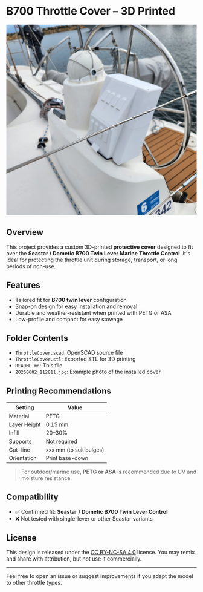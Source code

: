 # B700 Throttle Cover – 3D Printed

![Installed Cover](https://github.com/miiiikeb/3dThingsByMike/raw/main/2504_Throttle_Cover/20250602_112811.jpg)

## Overview

This project provides a custom 3D-printed **protective cover** designed to fit over the **Seastar / Dometic B700 Twin Lever Marine Throttle Control**. It's ideal for protecting the throttle unit during storage, transport, or long periods of non-use.

## Features

- Tailored fit for **B700 twin lever** configuration
- Snap-on design for easy installation and removal
- Durable and weather-resistant when printed with PETG or ASA
- Low-profile and compact for easy stowage

## Folder Contents

- `ThrottleCover.scad`: OpenSCAD source file
- `ThrottleCover.stl`: Exported STL for 3D printing
- `README.md`: This file
- `20250602_112811.jpg`: Example photo of the installed cover

## Printing Recommendations

| Setting         | Value              |
|----------------|--------------------|
| Material        | PETG  |
| Layer Height    | 0.15 mm             |
| Infill          | 20–30%             |
| Supports        | Not required       |
| Cut-line        | xxx mm (to suit bulges) |
| Orientation     | Print base-down    |

> For outdoor/marine use, **PETG or ASA** is recommended due to UV and moisture resistance.

## Compatibility

- ✅ Confirmed fit: **Seastar / Dometic B700 Twin Lever Control**
- ❌ Not tested with single-lever or other Seastar variants

## License

This design is released under the [CC BY-NC-SA 4.0](https://creativecommons.org/licenses/by-nc-sa/4.0/) license. You may remix and share with attribution, but not use it commercially.

---

Feel free to open an issue or suggest improvements if you adapt the model to other throttle types.
